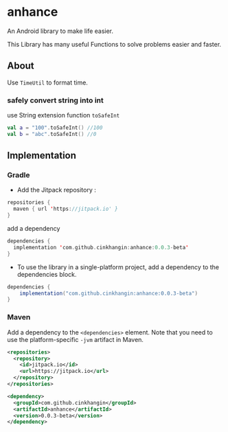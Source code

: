 # anhance

An Android library to make life easier.

This Library has many useful Functions to solve problems easier and faster.

## About

Use `TimeUtil` to format time.

### safely convert string into int

use String extension function `toSafeInt` 

```kotlin
val a = "100".toSafeInt() //100
val b = "abc".toSafeInt() //0
```

## Implementation
### Gradle

- Add the Jitpack repository :

```kotlin
repositories {
  maven { url 'https://jitpack.io' }
}
```

add a dependency
```kotlin
dependencies {
  implementation 'com.github.cinkhangin:anhance:0.0.3-beta'
}
```

- To use the library in a single-platform project, add a dependency to the dependencies block.

```groovy
dependencies {
    implementation("com.github.cinkhangin:anhance:0.0.3-beta")
}
```

### Maven

Add a dependency to the `<dependencies>` element. Note that you need to use the platform-specific `-jvm` artifact in Maven.

```xml
<repositories>
  <repository>
    <id>jitpack.io</id>
    <url>https://jitpack.io</url>
  </repository>
</repositories>

<dependency>
  <groupId>com.github.cinkhangin</groupId>
  <artifactId>anhance</artifactId>
  <version>0.0.3-beta</version>
</dependency>
```